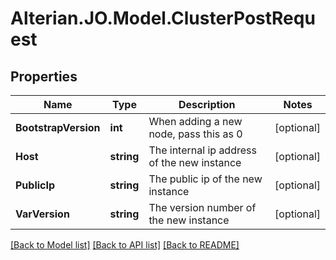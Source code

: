 # Alterian.JO.Model.ClusterPostRequest

## Properties

Name | Type | Description | Notes
------------ | ------------- | ------------- | -------------
**BootstrapVersion** | **int** | When adding a new node, pass this as 0 | [optional] 
**Host** | **string** | The internal ip address of the new instance | [optional] 
**PublicIp** | **string** | The public ip of the new instance | [optional] 
**VarVersion** | **string** | The version number of the new instance | [optional] 

[[Back to Model list]](../README.md#documentation-for-models) [[Back to API list]](../README.md#documentation-for-api-endpoints) [[Back to README]](../README.md)

